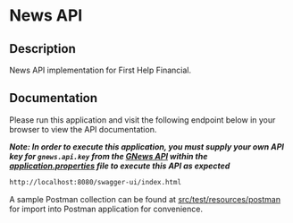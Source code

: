 # News API

## Description

News API implementation for First Help Financial.

## Documentation

Please run this application and visit the following endpoint below in your browser to view the API documentation.

***Note: In order to execute this application, you must supply your own API key for `gnews.api.key` from
the [GNews API](https://gnews.io/) within the
[application.properties](./src/main/resources/application.properties) file to execute this API as expected***

```bash
http://localhost:8080/swagger-ui/index.html
```

A sample Postman collection can be found at [src/test/resources/postman](./src/test/resources/postman) for import into
Postman application for convenience.